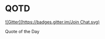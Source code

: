 QOTD
====
[![Gitter](https://badges.gitter.im/Join Chat.svg)](https://gitter.im/jakesyl/QOTD?utm_source=badge&utm_medium=badge&utm_campaign=pr-badge&utm_content=badge)

Quote of the Day
